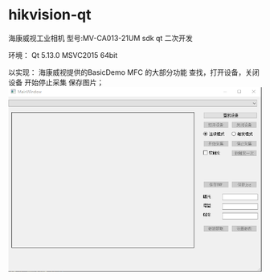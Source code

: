 # hikvision-qt
海康威视工业相机 型号:MV-CA013-21UM sdk qt 二次开发

环境：
Qt 5.13.0 MSVC2015 64bit

以实现：
海康威视提供的BasicDemo MFC 的大部分功能
查找，打开设备，关闭设备
开始停止采集
保存图片；
![ui](https://github.com/timbrist/hikvision-qt/blob/master/screenshots/screenshots.png)
